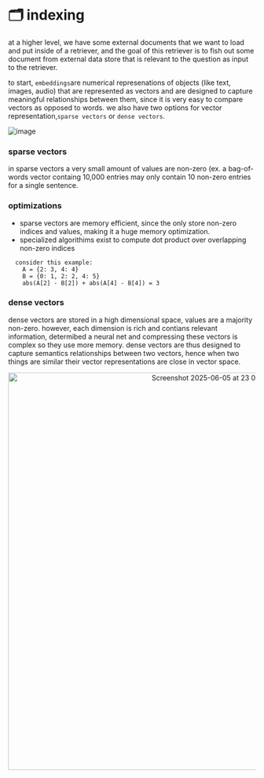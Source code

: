 # 🗂️ indexing 

at a higher level, we have some external documents that we want to load and put inside of a retriever, and the goal of this retriever is to fish out some document from external data store that is relevant to the question as input to the retriever.

to start, `embeddings`are numerical represenations of objects (like text, images, audio) that are represented as vectors and are designed to capture meaningful relationships between them, since it is very easy to compare vectors as opposed to words. we also have two options for vector representation,`sparse vectors` or `dense vectors`.

![image](https://github.com/user-attachments/assets/2b311786-2a4d-4597-b983-58a7fc30079c)


### sparse vectors ### 
in sparse vectors a very small amount of values are non-zero (ex. a bag-of-words vector containg 10,000 entries may only contain 10 non-zero entries for a single sentence. 
### optimizations ### 
- sparse vectors are memory efficient, since the only store non-zero indices and values, making it a huge memory optimization.
- specialized algorithims exist to compute dot product over overlapping non-zero indices

```
  consider this example: 
    A = {2: 3, 4: 4}
    B = {0: 1, 2: 2, 4: 5}
    abs(A[2] - B[2]) + abs(A[4] - B[4]) = 3
```


### dense vectors ### 
dense vectors are stored in a high dimensional space, values are a majority non-zero. however, each dimension is rich and contians relevant information, determibed a neural net and compressing these vectors is complex so they use more memory. dense vectors are thus designed to capture semantics relationships between two vectors, hence when two things are similar their vector representations are close in vector space. 

<p align="center">
  <img width="809" alt="Screenshot 2025-06-05 at 23 05 26" src="https://github.com/user-attachments/assets/b1b698bb-b357-46fa-9bc0-d8b6ddfde656" />
</p>



